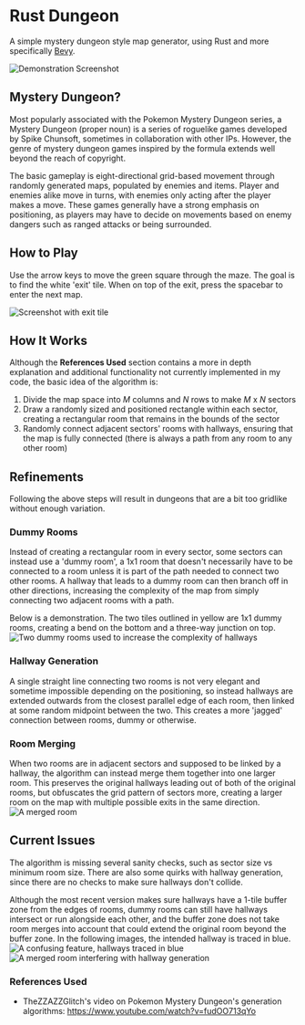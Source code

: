 # Rust Dungeon
A simple mystery dungeon style map generator, using Rust and more specifically [Bevy](https://github.com/bevyengine/bevy).

![Demonstration Screenshot](images/GameScreen.png)

## Mystery Dungeon?
Most popularly associated with the Pokemon Mystery Dungeon series, a Mystery Dungeon (proper noun) is a series of roguelike games developed by Spike Chunsoft, sometimes in collaboration with other IPs. However, the genre of mystery dungeon games inspired by the formula extends well beyond the reach of copyright.

The basic gameplay is eight-directional grid-based movement through randomly generated maps, populated by enemies and items. Player and enemies alike move in turns, with enemies only acting after the player makes a move. These games generally have a strong emphasis on positioning, as players may have to decide on movements based on enemy dangers such as ranged attacks or being surrounded.

## How to Play
Use the arrow keys to move the green square through the maze. The goal is to find the white 'exit' tile. When on top of the exit, press the spacebar to enter the next map.

![Screenshot with exit tile](images/screen_with_stairs.png)

## How It Works
Although the **References Used** section contains a more in depth explanation and additional functionality not currently implemented in my code, the basic idea of the algorithm is:
1. Divide the map space into *M* columns and *N* rows to make *M* x *N* sectors
2. Draw a randomly sized and positioned rectangle within each sector, creating a rectangular room that remains in the bounds of the sector
3. Randomly connect adjacent sectors' rooms with hallways, ensuring that the map is fully connected (there is always a path from any room to any other room)

## Refinements
Following the above steps will result in dungeons that are a bit too gridlike without enough variation.

### Dummy Rooms
Instead of creating a rectangular room in every sector, some sectors can instead use a 'dummy room', a 1x1 room that doesn't necessarily have to be connected to a room unless it is part of the path needed to connect two other rooms. A hallway that leads to a dummy room can then branch off in other directions, increasing the complexity of the map from simply connecting two adjacent rooms with a path.

Below is a demonstration. The two tiles outlined in yellow are 1x1 dummy rooms, creating a bend on the bottom and a three-way junction on top.
![Two dummy rooms used to increase the complexity of hallways](images/dummy_room_demo.png)

### Hallway Generation
A single straight line connecting two rooms is not very elegant and sometime impossible depending on the positioning, so instead hallways are extended outwards from the closest parallel edge of each room, then linked at some random midpoint between the two. This creates a more 'jagged' connection between rooms, dummy or otherwise.

### Room Merging
When two rooms are in adjacent sectors and supposed to be linked by a hallway, the algorithm can instead merge them together into one larger room. This preserves the original hallways leading out of both of the original rooms, but obfuscates the grid pattern of sectors more, creating a larger room on the map with multiple possible exits in the same direction.
![A merged room](images/merged_room_demo.png)

## Current Issues
The algorithm is missing several sanity checks, such as sector size vs minimum room size. There are also some quirks with hallway generation, since there are no checks to make sure hallways don't collide.

Although the most recent version makes sure hallways have a 1-tile buffer zone from the edges of rooms, dummy rooms can still have hallways intersect or run alongside each other, and the buffer zone does not take room merges into account that could extend the original room beyond the buffer zone. In the following images, the intended hallway is traced in blue.
![A confusing feature, hallways traced in blue](images/path_gen_issues_2_demo.png)
![A merged room interfering with hallway generation](images/path_gen_issues_3_demo.png)

### References Used
- TheZZAZZGlitch's video on Pokemon Mystery Dungeon's generation algorithms:
https://www.youtube.com/watch?v=fudOO713qYo